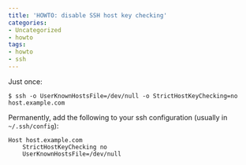```yaml
---
title: 'HOWTO: disable SSH host key checking'
categories:
- Uncategorized
- howto
tags:
- howto
- ssh
---
```

Just once:

```
$ ssh -o UserKnownHostsFile=/dev/null -o StrictHostKeyChecking=no host.example.com
```

Permanently, add the following to your ssh configuration (usually in
`~/.ssh/config`):

```
Host host.example.com  
    StrictHostKeyChecking no  
    UserKnownHostsFile=/dev/null
```

